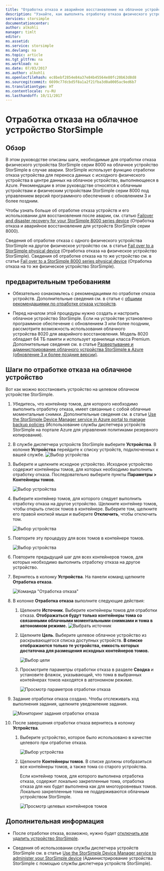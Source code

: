 ```yaml
---
title: "Отработка отказа и аварийное восстановление на облачное устройство StorSimple | Документация Майкрософт"
description: "Узнайте, как выполнять отработку отказа физического устройства StorSimple серии 8000 на облачное устройство."
services: storsimple
documentationcenter: 
author: alkohli
manager: timlt
editor: 
ms.assetid: 
ms.service: storsimple
ms.devlang: na
ms.topic: article
ms.tgt_pltfrm: na
ms.workload: na
ms.date: 07/03/2017
ms.author: alkohli
ms.openlocfilehash: ec8bebf2854e84a37e84b45564e80fc20b63d8d8
ms.sourcegitcommit: 6699c77dcbd5f8a1a2f21fba3d0a0005ac9ed6b7
ms.translationtype: HT
ms.contentlocale: ru-RU
ms.lasthandoff: 10/11/2017
---
```

# <a name="fail-over-to-your-storsimple-cloud-appliance"></a>Отработка отказа на облачное устройство StorSimple

## <a name="overview"></a>Обзор

В этом руководстве описаны шаги, необходимые для отработки отказа физического устройства StorSimple серии 8000 на облачное устройство StorSimple в случае аварии. StorSimple использует функцию отработки отказа устройства для переноса данных с исходного физического устройства в центре данных на облачное устройство, выполняющееся в Azure. Рекомендации в этом руководстве относятся к облачным устройствам и физическим устройствам StorSimple серии 8000 под управлением версий программного обеспечения с обновлением 3 и более поздним.

Чтобы узнать больше об отработке отказа устройств и его использовании для восстановления после аварии, см. статью [Failover and disaster recovery for your StorSimple 8000 series device](storsimple-8000-device-failover-disaster-recovery.md) (Отработка отказа и аварийное восстановление для устройств StorSimple серии 8000).

Сведения об отработке отказа с одного физического устройства StorSimple на другое физическое устройство см. в статье [Fail over to a StorSimple physical device](storsimple-8000-device-failover-physical-device.md) (Отработка отказа на физическое устройство StorSimple). Сведения об отработке отказа на то же устройство см. в статье [Fail over to a StorSimple 8000 series physical device](storsimple-8000-device-failover-same-device.md) (Отработка отказа на то же физическое устройство StorSimple).

## <a name="prerequisites"></a>предварительным требованиям

- Обязательно ознакомьтесь с рекомендациями по отработке отказа устройств. Дополнительные сведения см. в статье с [общими рекомендациями по отработке отказа устройств](storsimple-8000-device-failover-disaster-recovery.md).

- Перед началом этой процедуры нужно создать и настроить облачное устройство StorSimple. Если на устройстве установлено программное обеспечение с обновлением 3 или более поздним, рассмотрите возможность использования облачного устройства 8020 для аварийного восстановления. Модель 8020 обладает 64 ТБ памяти и использует хранилище класса Premium. Дополнительные сведения см. в статье [Развертывание и администрирование облачного устройства StorSimple в Azure (обновление 3 и более поздние версии)](storsimple-8000-cloud-appliance-u2.md).

## <a name="steps-to-fail-over-to-a-cloud-appliance"></a>Шаги по отработке отказа на облачное устройство

Вот как можно восстановить устройство на целевом облачном устройстве StorSimple.

1.  Убедитесь, что контейнер томов, для которого необходимо выполнить отработку отказа, имеет связанные с собой облачные моментальные снимки. Дополнительные сведения см. в статье [Use the StorSimple Device Manager service in Azure portal to manage backup policies](storsimple-8000-manage-backup-policies-u2.md) (Использование службы диспетчера устройств StorSimple на портале Azure для управления политиками резервного копирования).
2. В службе диспетчера устройств StorSimple выберите **Устройства**. В колонке **Устройства** перейдите к списку устройств, подключенных к вашей службе.
    ![Выбор устройства](./media/storsimple-8000-device-failover-disaster-recovery/failover-cloud-dev1.png)
3. Выберите и щелкните исходное устройство. Исходное устройство содержит контейнеры томов, для которых необходимо выполнить отработку отказа. Последовательно выберите пункты **Параметры > Контейнеры томов**.

    ![Выбор устройства](./media/storsimple-8000-device-failover-disaster-recovery/failover-cloud-dev2.png)
    
4. Выберите контейнер томов, для которого следует выполнить отработку отказа на другое устройство. Щелкните контейнер томов, чтобы открыть список томов в контейнере. Выберите том, щелкните его правой кнопкой мыши и выберите **Отключить**, чтобы отключить том.

    ![Выбор устройства](./media/storsimple-8000-device-failover-disaster-recovery/failover-cloud-dev5.png)

5. Повторите эту процедуру для всех томов в контейнере томов.

     ![Выбор устройства](./media/storsimple-8000-device-failover-disaster-recovery/failover-cloud-dev7.png)

6. Повторите предыдущий шаг для всех контейнеров томов, для которых необходимо выполнить отработку отказа на другое устройство.

7. Вернитесь в колонку **Устройства**. На панели команд щелкните **Отработка отказа**.

    ![Команда "Отработка отказа"](./media/storsimple-8000-device-failover-disaster-recovery/failover-cloud-dev8.png)
8. В колонке **Отработка отказа** выполните следующие действия:
   
    1. Щелкните **Источник**. Выберите контейнеры томов для отработки отказа. **Отображаться будут только контейнеры тома со связанными облачными моментальными снимками и тома в автономном режиме.**
        ![Выбрать источник](./media/storsimple-8000-device-failover-disaster-recovery/failover-cloud-dev11.png)
    2. Щелкните **Цель**. Выберите целевое облачное устройство из раскрывающегося списка доступных устройств. **В списке отображаются только те устройства, емкость которых достаточна для размещения исходных контейнеров томов.**

        ![Выбор цели](./media/storsimple-8000-device-failover-disaster-recovery/failover-cloud-dev12.png)

    3. Просмотрите параметры отработки отказа в разделе **Сводка** и установите флажок, указывающий, что тома в выбранных контейнерах томов находятся в автономном режиме. 

        ![Просмотр параметров отработки отказа](./media/storsimple-8000-device-failover-disaster-recovery/failover-cloud-dev13.png)

9. Задание отработки отказа создано. Чтобы отслеживать ход выполнения задания, щелкните уведомление задания.

    ![Мониторинг задания отработки отказа](./media/storsimple-8000-device-failover-disaster-recovery/failover-phy-dev13.png)

10. После завершения отработки отказа вернитесь в колонку **Устройства**.

    1. Выберите устройство, которое было использовано в качестве целевого при отработке отказа.

       ![Выбор устройства](./media/storsimple-8000-device-failover-disaster-recovery/failover-phy-dev14.png)

    2. Щелкните **Контейнеры томов**. В списке должны отобразиться все контейнеры томов, а также тома со старого устройства.

       Если контейнер томов, для которого выполнена отработка отказа, содержит локально закрепленные тома, отработка отказа для них будет выполнена как для многоуровневых томов. Локально закрепленные тома не поддерживаются облачным устройством StorSimple.

       ![Просмотр целевых контейнеров томов](./media/storsimple-8000-device-failover-disaster-recovery/failover-phy-dev17.png)


## <a name="next-steps"></a>Дополнительная информация

* После отработки отказа, возможно, нужно будет [отключить или удалить устройство StorSimple](storsimple-8000-deactivate-and-delete-device.md).

* Сведения об использовании службы диспетчера устройств StorSimple см. в статье [Use the StorSimple Device Manager service to administer your StorSimple device](storsimple-8000-manager-service-administration.md) (Администрирование устройства StorSimple с помощью службы диспетчера устройств StorSimple).


